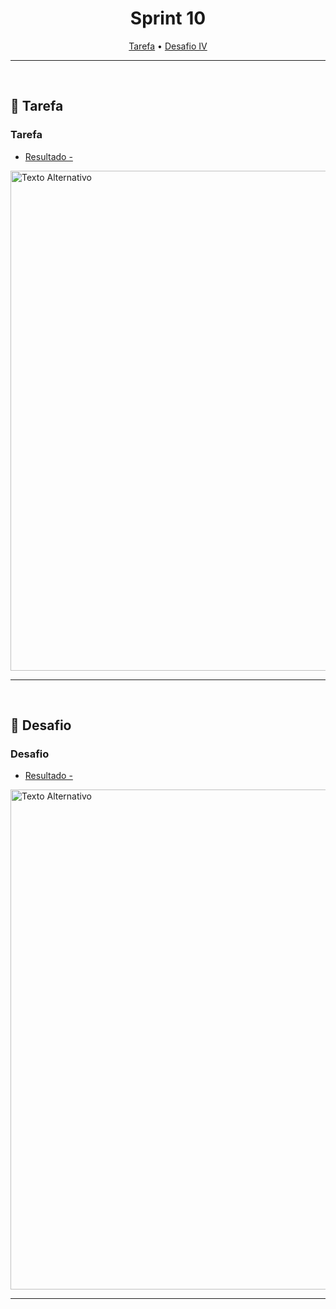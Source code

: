 <h1 align="center"> Sprint 10</h1>

<p align="center">
 <a href="#tarefa">Tarefa</a> •
 <a href="#desafio">Desafio IV</a>
</p>

---
<br>

<a id="tarefa"></a>
## 📝  Tarefa

### Tarefa

- [Resultado -](evidencias)

<img src="evidencias" alt="Texto Alternativo" width="800">  

---
<br>

<a id="desafio"></a>
## 🎯  Desafio 

### Desafio

- [Resultado -](evidencias)

<img src="evidencias" alt="Texto Alternativo" width="800">  

---

